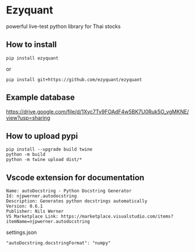 # Ezyquant

powerful live-test python library for Thai stocks

## How to install

```
pip install ezyquant
```

or

```
pip install git+https://github.com/ezyquant/ezyquant
```

## Example database

https://drive.google.com/file/d/1Xyc7Tv9FOAdF4w5BK7U0Ruk5O_vgMKNE/view?usp=sharing

## How to upload pypi

```
pip install --upgrade build twine
python -m build
python -m twine upload dist/*
```

## Vscode extension for documentation

```
Name: autoDocstring - Python Docstring Generator
Id: njpwerner.autodocstring
Description: Generates python docstrings automatically
Version: 0.6.1
Publisher: Nils Werner
VS Marketplace Link: https://marketplace.visualstudio.com/items?itemName=njpwerner.autodocstring
```

settings.json

```
"autoDocstring.docstringFormat": "numpy"
```
